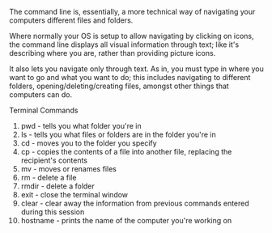 The command line is, essentially, a more technical way of navigating your computers different files and folders.

Where normally your OS is setup to allow navigating by clicking on icons, the command line displays all visual information through text; like it's describing where you are, rather than providing picture icons.

It also lets you navigate only through text. As in, you must type in where you want to go and what you want to do; this includes navigating to different folders, opening/deleting/creating files, amongst other things that computers can do.

Terminal Commands
1. pwd - tells you what folder you're in
2. ls - tells you what files or folders are in the folder you're in
3. cd - moves you to the folder you specify
4. cp - copies the contents of a file into another file, replacing the recipient's contents
5. mv - moves or renames files
6. rm - delete a file
7. rmdir - delete a folder
8. exit - close the terminal window
9. clear - clear away the information from previous commands entered during this session
10. hostname - prints the name of the computer you're working on